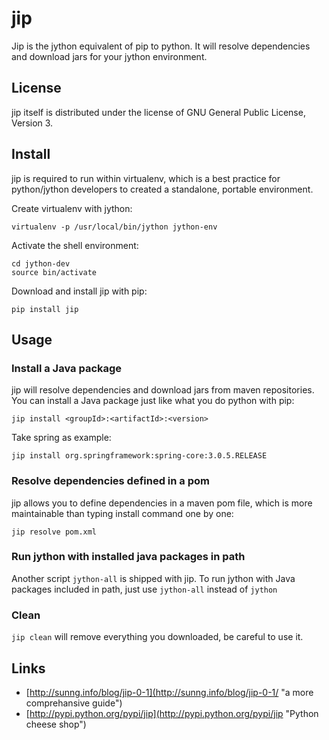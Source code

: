 jip
===

Jip is the jython equivalent of pip to python. It will resolve dependencies and download jars for your jython environment.

License
-------

jip itself is distributed under the license of GNU General Public License, Version 3.

Install
-------

jip is required to run within virtualenv, which is a best practice for python/jython developers to created a standalone, portable environment.

Create virtualenv with jython:

    virtualenv -p /usr/local/bin/jython jython-env

Activate the shell environment:

    cd jython-dev
    source bin/activate

Download and install jip with pip:
    
    pip install jip

Usage
-----

### Install a Java package ###

jip will resolve dependencies and download jars from maven repositories. You can install a Java package just like what you do python with pip:

    jip install <groupId>:<artifactId>:<version>

Take spring as example:

    jip install org.springframework:spring-core:3.0.5.RELEASE

### Resolve dependencies defined in a pom ###

jip allows you to define dependencies in a maven pom file, which is more maintainable than typing install command one by one:

    jip resolve pom.xml

### Run jython with installed java packages in path ###

Another script `jython-all` is shipped with jip. To run jython with Java packages included in path, just use `jython-all` instead of `jython`

### Clean ###

`jip clean` will remove everything you downloaded, be careful to use it.

Links
-----

* [http://sunng.info/blog/jip-0-1](http://sunng.info/blog/jip-0-1/ "a more comprehansive guide")
* [http://pypi.python.org/pypi/jip](http://pypi.python.org/pypi/jip "Python cheese shop")


